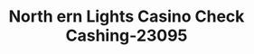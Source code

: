 ---
f_zip-code: 54566
f_state-code: WI
title: North ern Lights Casino Check Cashing-23095
f_phone: 715-473-4410
f_city-only: Wabeno
f_address: 1470 State Road 32 Wabeno
f_location-unique-id: '23095'
slug: north-ern-lights-casino-check-cashing-23095
updated-on: '2024-05-30T13:46:58.046Z'
created-on: '2024-05-30T13:36:59.803Z'
published-on: '2024-05-30T13:54:32.469Z'
f_city-state: cms/city/wabeno-wi.md
f_company: cms/company/north-ern-lights-casino-check-cashing.md
f_state: cms/state/wisconsin.md
layout: '[payday-loan].html'
tags: payday-loan
---